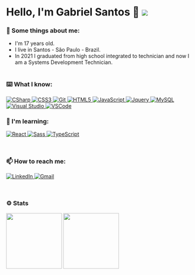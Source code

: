 # Hello, I'm Gabriel Santos 👋 ![](https://komarev.com/ghpvc/?username=Gabls&color=ea5f94&label=PROFILE+VIEWS&style=flat-square)

### 🤔 Some things about me:
- I'm 17 years old.<br/>
- I live in Santos - São Paulo - Brazil.<br/>
- In 2021 I graduated from high school integrated to technician and now I am a Systems Development Technician.
<br/><br/>

### ⌨️ What I know:
<a target="_blank" href="https://github.com/Gabls/">
  <p>
    <img alt="CSharp" src="https://img.shields.io/badge/-C%23-7c209C?style=for-the-badge&logo=c-sharp&logoColor=white"/>
    <img alt="CSS3" src="https://img.shields.io/badge/-CSS3-264ee4?style=for-the-badge&logo=css3&logoColor=white"/>
    <img alt="Git" src="https://img.shields.io/badge/-Git-F05032?style=for-the-badge&logo=git&logoColor=white"/>
    <img alt="HTML5" src="https://img.shields.io/badge/-HTML5-e54d26?style=for-the-badge&logo=html5&logoColor=white"/>
    <img alt="JavaScript" src="https://img.shields.io/badge/-JavaScript-e0c050?style=for-the-badge&logo=javascript&logoColor=white"/>
    <img alt="Jquery" src="https://img.shields.io/badge/-JQuery-0768ac?style=for-the-badge&logo=jquery&logoColor=white"/>
    <img alt="MySQL" src="https://img.shields.io/badge/MySQL-%2300f.svg?style=for-the-badge&logo=mysql&logoColor=white"/>    
    <img alt="Visual Studio" src="https://img.shields.io/badge/Visual Studio-5C2D91.svg?style=for-the-badge&logo=visual-studio&logoColor=white"/>
    <img alt="VSCode" src="https://img.shields.io/badge/-Visual Studio Code-1073C9?style=for-the-badge&logo=visual%20studio%20code&logoColor=white"/>
  </p>
</a>

### 📖 I'm learning:
<a target="_blank" href="https://github.com/Gabls/">
  <p>
    <img alt="React" src="https://img.shields.io/badge/React-%2320232a.svg?style=for-the-badge&logo=React&logoColor=%2361DAFB"/>
    <img alt="Sass" src="https://img.shields.io/badge/-Sass-CC6699?style=for-the-badge&logo=sass&logoColor=white"/>
    <img alt="TypeScript" src="https://img.shields.io/badge/-TypeScript-007ACC?style=for-the-badge&logo=typescript&logoColor=white"/>
  </p>
</a><br/>

### 📫 How to reach me:
<p>
  <a target="_blank" href="https://www.linkedin.com/in/gabls/">
    <img alt="LinkedIn" src="https://img.shields.io/badge/Gabriel Santos de Sousa-%230077B5.svg?style=for-the-badge&logo=linkedin&logoColor=white"/>
  </a>

  <a target="_blank" href="mailto:gabsousa.contato@gmail.com">
    <img alt="Gmail" src="https://img.shields.io/badge/gabsousa.contato@gmail.com-f14436?style=for-the-badge&logo=gmail&logoColor=white"/>
  </a>
</p><br/>

### ⚙️ Stats
<div>
  <img height="150em" src="https://github-readme-stats.vercel.app/api?username=Gabls&show_icons=true&theme=radical&include_all_commits=true&count_private=true"/>
  <img height="150em" src="https://github-readme-stats.vercel.app/api/top-langs/?username=Gabls&layout=compact&langs_count=10&theme=radical"/>
</div>
